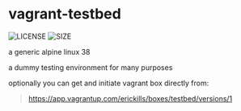 # vagrant-testbed
![LICENSE](https://img.shields.io/github/license/erickills/vagrant-testbed?style=for-the-badge)
![SIZE](https://img.shields.io/github/repo-size/erickills/vagrant-testbed?style=for-the-badge)

a generic alpine linux 38

a dummy testing environment for many purposes

optionally you can get and initiate vagrant box directly from:
> https://app.vagrantup.com/erickills/boxes/testbed/versions/1

